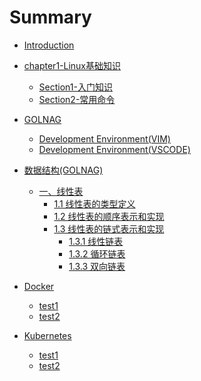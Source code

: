 # Summary
* [Introduction](readme.md)
* [chapter1-Linux基础知识](chapter1/readme.md)
  * [Section1-入门知识](chapter1/SECTION1.md)
  * [Section2-常用命令](chapter1/SECTION2.md)

* [GOLNAG](golang/readme.md)
  * [Development Environment(VIM)](golang/development-environment-vim.md)
  * [Development Environment(VSCODE)](golang/development-environment-vscode.md)


* [数据结构(GOLNAG)](golang_structure/readme.md)
  * [一、线性表](golang_structure/list/1-0.md)
    * [1.1 线性表的类型定义](golang_structure/list/1-1.md)
    * [1.2 线性表的顺序表示和实现](golang_structure/list/linearlist/1-2.md)
    * [1.3 线性表的链式表示和实现](golang_structure/list/linklist/1-3.md)
        * [1.3.1 线性链表](golang_structure/list/linklist/1-3-1.md)
        * [1.3.2 循环链表](golang_structure/list/linklist/1-3-2.md)
        * [1.3.3 双向链表](golang_structure/list/linklist/1-3-3.md)
  

* [Docker](docker/readme.md)
  * [test1]()
  * [test2]()

* [Kubernetes](kubernetes/readme.md)
  * [test1]()
  * [test2]()
